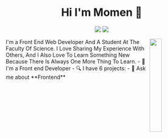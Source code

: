 <h1 align="center">Hi I'm Momen 👋</h1>
<p align="center">
    <a href="https://twitter.com/momensalama712"><img src="https://img.shields.io/badge/twitter-%231FA1F1?style=flat&logo=twitter&logoColor=white"/></a>
    <a href="https://www.linkedin.com/in/momen-salama-907a891b7/"><img src="https://img.shields.io/badge/linkedin-%230177B5?style=flat&logo=linkedin&logoColor=white"/></a>
 </p>
  <img src="https://github.com/mohamedabusrea/mohamedabusrea/blob/master/profile-img.png" align="right" width="25%"/>
I'm a Front End Web Developer And A Student At The Faculty Of Science. I Love Sharing My Experience With Others, And I Also Love To Learn Something New Because There Is Always One More Thing To Learn.
- 🔭 I'm a Front end Developer
- 🔍 I have 6 projects: 
- 💬 Ask me about **Frontend**
